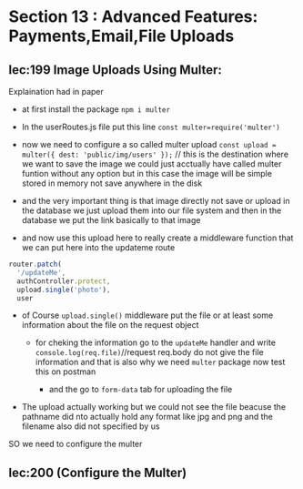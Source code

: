# Section 13 : Advanced Features: Payments,Email,File Uploads

## lec:199 Image Uploads Using Multer:

Explaination had in paper

- at first install the package `npm i multer`

- In the userRoutes.js file put this line `const multer=require('multer')`

- now we need to configure a so called multer upload
  `const upload = multer({ dest: 'public/img/users' });` // this is the destination where we want to save the image
  we could just acctually have called multer funtion without any option
  but in this case the image will be simple stored in memory not save anywhere in the disk

- and the very important thing is that image directly not save or upload in the database
  we just upload them into our file system and then in the database we put the link basically to that image

- and now use this upload here to really create a middleware function
  that we can put here into the updateme route

```js
router.patch(
  '/updateMe',
  authController.protect,
  upload.single('photo'),
  user
```

- of Course `upload.single()` middleware put the file or at least some information
  about the file on the request object

  - for cheking the information go to the `updateMe` handler and write `console.log(req.file)`//request req.body do not give the file information
    and that is also why we need `multer` package
    now test this on postman

    - and the go to `form-data` tab for uploading the file

- The upload actually working but we could not see the file beacuse the pathname did nto actually hold
  any format like jpg and png and the filename also did not specified by us

SO we need to configure the multer

## lec:200 (Configure the Multer)
